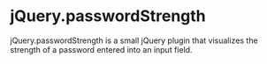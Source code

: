 # jQuery.passwordStrength
jQuery.passwordStrength is a small jQuery plugin that visualizes the strength of a password entered into an input field.
